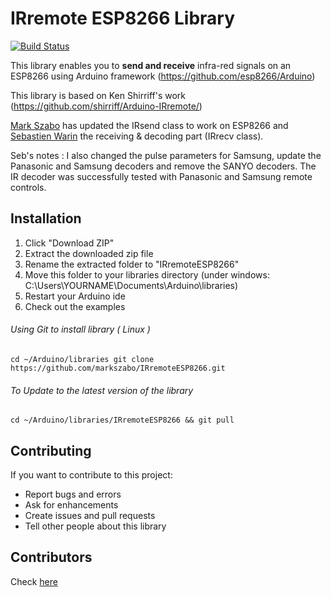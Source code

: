 # IRremote ESP8266 Library

[![Build Status](https://travis-ci.org/markszabo/IRremoteESP8266.svg?branch=master)](https://travis-ci.org/markszabo/IRremoteESP8266)

This library enables you to **send and receive** infra-red signals on an ESP8266 using Arduino framework (https://github.com/esp8266/Arduino)

This library is based on Ken Shirriff's work (https://github.com/shirriff/Arduino-IRremote/)

[Mark Szabo](https://github.com/markszabo/IRremoteESP8266) has updated the IRsend class to work on ESP8266 and [Sebastien Warin](https://github.com/sebastienwarin/IRremoteESP8266) the receiving & decoding part (IRrecv class).

Seb's notes : I also changed the pulse parameters for Samsung, update the Panasonic and Samsung decoders and remove the SANYO decoders. The IR decoder was successfully tested with Panasonic and Samsung remote controls.

## Installation
1. Click "Download ZIP" 
2. Extract the downloaded zip file 
3. Rename the extracted folder to "IRremoteESP8266"
4. Move this folder to your libraries directory (under windows: C:\Users\YOURNAME\Documents\Arduino\libraries\)
5. Restart your Arduino ide
6. Check out the examples

###### Using Git to install library ( Linux )
`cd ~/Arduino/libraries
git clone https://github.com/markszabo/IRremoteESP8266.git
`
###### To Update to the latest version of the library
`
cd ~/Arduino/libraries/IRremoteESP8266 && git pull
`
## Contributing
If you want to contribute to this project:
- Report bugs and errors
- Ask for enhancements
- Create issues and pull requests
- Tell other people about this library

## Contributors
Check [here](Contributors.md)
